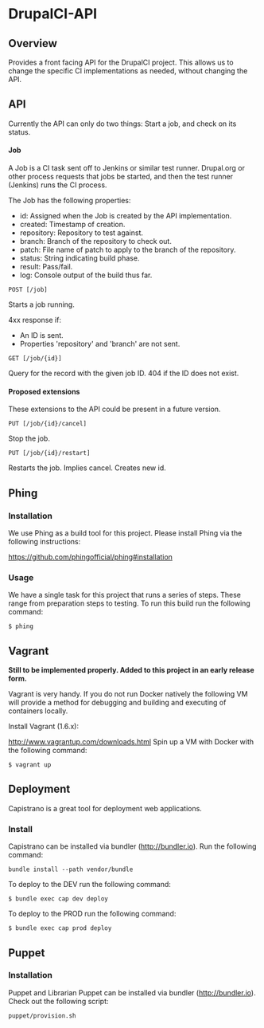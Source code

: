 DrupalCI-API
============

## Overview

Provides a front facing API for the DrupalCI project. This allows us to change
the specific CI implementations as needed, without changing the API.

## API

Currently the API can only do two things: Start a job, and check on its status.

#### Job
A Job is a CI task sent off to Jenkins or similar test runner. Drupal.org or
other process requests that jobs be started, and then the test runner (Jenkins)
runs the CI process.

The Job has the following properties:

- id: Assigned when the Job is created by the API implementation.
- created: Timestamp of creation.
- repository: Repository to test against.
- branch: Branch of the repository to check out.
- patch: File name of patch to apply to the branch of the repository.
- status: String indicating build phase.
- result: Pass/fail.
- log: Console output of the build thus far.

`POST [/job]`

Starts a job running. 

4xx response if:
- An ID is sent.
- Properties 'repository' and 'branch' are not sent.

`GET [/job/{id}]`

Query for the record with the given job ID. 404 if the ID does not exist.

#### Proposed extensions

These extensions to the API could be present in a future version.

`PUT [/job/{id}/cancel]`

Stop the job.

`PUT [/job/{id}/restart]`

Restarts the job. Implies cancel. Creates new id.

## Phing

### Installation

We use Phing as a build tool for this project. Please install Phing via the following instructions:

https://github.com/phingofficial/phing#installation

### Usage

We have a single task for this project that runs a series of steps. These range from preparation steps to testing. To run this build run the following command:

```
$ phing
```

## Vagrant

**Still to be implemented properly. Added to this project in an early release form.**

Vagrant is very handy. If you do not run Docker natively the following VM will provide a method for debugging and building and executing of containers locally.

Install Vagrant (1.6.x):

http://www.vagrantup.com/downloads.html
Spin up a VM with Docker with the following command:

```
$ vagrant up
```

## Deployment

Capistrano is a great tool for deployment web applications.

### Install

Capistrano can be installed via bundler (http://bundler.io). Run the following command:

```
bundle install --path vendor/bundle
```

To deploy to the DEV run the following command:

```
$ bundle exec cap dev deploy
```

To deploy to the PROD run the following command:

```
$ bundle exec cap prod deploy
```

## Puppet

### Installation

Puppet and Librarian Puppet can be installed via bundler (http://bundler.io). Check out the following script:

```
puppet/provision.sh
```
